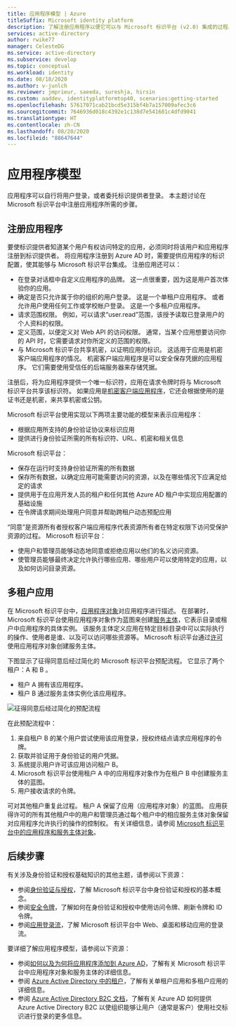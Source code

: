 ```yaml
---
title: 应用程序模型 | Azure
titleSuffix: Microsoft identity platform
description: 了解注册应用程序以便它可以与 Microsoft 标识平台 (v2.0) 集成的过程。
services: active-directory
author: rwike77
manager: CelesteDG
ms.service: active-directory
ms.subservice: develop
ms.topic: conceptual
ms.workload: identity
ms.date: 08/18/2020
ms.author: v-junlch
ms.reviewer: jmprieur, saeeda, sureshja, hirsin
ms.custom: aaddev, identityplatformtop40, scenarios:getting-started
ms.openlocfilehash: 57617071cab21bcd5e315bf4b7a157009afec3c6
ms.sourcegitcommit: 7646936d018c4392e1c138d7e541681c4dfd9041
ms.translationtype: HT
ms.contentlocale: zh-CN
ms.lasthandoff: 08/20/2020
ms.locfileid: "88647644"
---
```

# <a name="application-model"></a>应用程序模型

应用程序可以自行将用户登录，或者委托标识提供者登录。 本主题讨论在 Microsoft 标识平台中注册应用程序所需的步骤。

## <a name="registering-an-application"></a>注册应用程序

要使标识提供者知道某个用户有权访问特定的应用，必须同时将该用户和应用程序注册到标识提供者。 将应用程序注册到 Azure AD 时，需要提供应用程序的标识配置，使其能够与 Microsoft 标识平台集成。 注册应用还可以：

* 在登录对话框中自定义应用程序的品牌。 这一点很重要，因为这是用户首次体验你的应用。
* 确定是否只允许属于你的组织的用户登录。 这是一个单租户应用程序。 或者允许用户使用任何工作或学校帐户登录。 这是一个多租户应用程序。 
* 请求范围权限。 例如，可以请求“user.read”范围，该授予读取已登录用户的个人资料的权限。
* 定义范围，以便定义对 Web API 的访问权限。 通常，当某个应用想要访问你的 API 时，它需要请求对你所定义的范围的权限。
* 与 Microsoft 标识平台共享机密，以证明应用的标识。  这适用于应用是机密客户端应用程序的情况。 机密客户端应用程序是可以安全保存凭据的应用程序。 它们需要使用受信任的后端服务器来存储凭据。

注册后，将为应用程序提供一个唯一标识符，应用在请求令牌时将与 Microsoft 标识平台共享该标识符。 如果应用是[机密客户端应用程序](developer-glossary.md#client-application)，它还会根据使用的是证书还是机密，来共享机密或公钥。

Microsoft 标识平台使用实现以下两项主要功能的模型来表示应用程序：

* 根据应用所支持的身份验证协议来标识应用
* 提供进行身份验证所需的所有标识符、URL、机密和相关信息

Microsoft 标识平台：

* 保存在运行时支持身份验证所需的所有数据
* 保存所有数据，以确定应用可能需要访问的资源，以及在哪些情况下应满足给定的请求
* 提供用于在应用开发人员的租户和任何其他 Azure AD 租户中实现应用配置的基础设施
* 在令牌请求期间处理用户同意并帮助跨租户动态预配应用

“同意”是资源所有者授权客户端应用程序代表资源所有者在特定权限下访问受保护资源的过程。 Microsoft 标识平台：

* 使用户和管理员能够动态地同意或拒绝应用以他们的名义访问资源。
* 使管理员能够最终决定允许执行哪些应用、哪些用户可以使用特定的应用，以及如何访问目录资源。

## <a name="multi-tenant-apps"></a>多租户应用

在 Microsoft 标识平台中，[应用程序对象](developer-glossary.md#application-object)对应用程序进行描述。 在部署时，Microsoft 标识平台使用应用程序对象作为蓝图来创建[服务主体](developer-glossary.md#service-principal-object)，它表示目录或租户中应用程序的具体实例。 该服务主体定义应用在特定目标目录中可以实际执行的操作、使用者是谁、以及可以访问哪些资源等。 Microsoft 标识平台通过[许可](developer-glossary.md#consent)使用应用程序对象创建服务主体。

下图显示了征得同意后经过简化的 Microsoft 标识平台预配流程。 它显示了两个租户：A 和 B 。

* 租户 A 拥有该应用程序。
* 租户 B 通过服务主体实例化该应用程序。

![征得同意后经过简化的预配流程](./media/authentication-scenarios/simplified-provisioning-flow-consent-driven.svg)

在此预配流程中：

1. 来自租户 B 的某个用户尝试使用该应用登录，授权终结点请求应用程序的令牌。
1. 获取并验证用于身份验证的用户凭据。
1. 系统提示用户许可该应用访问租户 B。
1. Microsoft 标识平台使用租户 A 中的应用程序对象作为在租户 B 中创建服务主体的蓝图。
1. 用户接收请求的令牌。

可对其他租户重复此过程。 租户 A 保留了应用（应用程序对象）的蓝图。 应用获得许可的所有其他租户中的用户和管理员通过每个租户中的相应服务主体对象保留对应用程序允许执行的操作的控制权。 有关详细信息，请参阅 [Microsoft 标识平台中的应用程序和服务主体对象](app-objects-and-service-principals.md)。

## <a name="next-steps"></a>后续步骤

有关涉及身份验证和授权基础知识的其他主题，请参阅以下资源：

* 参阅[身份验证与授权](authentication-vs-authorization.md)，了解 Microsoft 标识平台中身份验证和授权的基本概念。
* 参阅[安全令牌](security-tokens.md)，了解如何在身份验证和授权中使用访问令牌、刷新令牌和 ID 令牌。
* 参阅[应用登录流](app-sign-in-flow.md)，了解 Microsoft 标识平台中 Web、桌面和移动应用的登录流。

要详细了解应用程序模型，请参阅以下资源：

* 参阅[如何以及为何将应用程序添加到 Azure AD](active-directory-how-applications-are-added.md)，了解有关 Microsoft 标识平台中应用程序对象和服务主体的详细信息。
* 参阅 [Azure Active Directory 中的租户](single-and-multi-tenant-apps.md)，了解有关单租户应用和多租户应用的详细信息。
* 参阅 [Azure Active Directory B2C 文档](../../active-directory-b2c/index.yml)，了解有关 Azure AD 如何提供 Azure Active Directory B2C 以使组织能够让用户（通常是客户）使用社交标识进行登录的更多信息。

